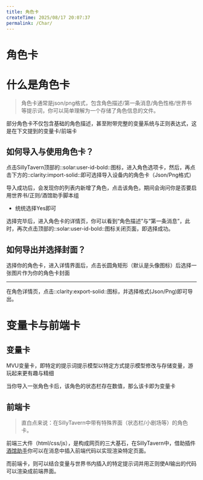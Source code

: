 ```yaml
---
title: 角色卡
createTime: 2025/08/17 20:07:37
permalink: /Char/
---
```


# 角色卡

# 什么是角色卡

>角色卡通常是json/png格式，包含角色描述/第一条消息/角色性格/世界书等提示词，你可以简单理解为一个存储了角色信息的文件。

部分角色卡不仅包含基础的角色描述，甚至附带完整的变量系统与正则表达式，这是在下文提到的变量卡/前端卡

## 如何导入与使用角色卡？

点击SillyTavern顶部的::solar:user-id-bold::图标，进入角色选项卡，然后，再点击下方的::clarity:import-solid::即可选择导入设备内的角色卡（Json/Png格式）

导入成功后，会发现你的列表内新增了角色，点击该角色，期间会询问你是否要启用世界书/正则/酒馆助手脚本组

- 统统选择Yes即可

选择完毕后，进入角色卡的详情页，你可以看到“角色描述”与“第一条消息”，此时，再次点击顶部的::solar:user-id-bold::图标关闭页面，即选择成功。

## 如何导出并选择封面？

选择你的角色卡，进入详情界面后，点击长圆角矩形（默认是头像图标）后选择一张图片作为你的角色卡封面

---

在角色详情页，点击::clarity:export-solid::图标，并选择格式(Json/Png)即可导出。

# 变量卡与前端卡

## 变量卡

MVU变量卡，即特定的提示词提示模型以特定方式提示模型修改与存储变量，游玩起来更有趣与精细

当你导入一张角色卡后，该角色的状态栏存在数值，那么该卡即为变量卡

## 前端卡

>直白点来说：在SillyTavern中带有特殊界面（状态栏/小剧场等）的角色卡。

前端三大件（html/css/js），是构成网页的三大基石，在SillyTavern中，借助插件[酒馆助手](https://n0vi028.github.io/JS-Slash-Runner-Doc/)你可以在消息中插入前端代码以实现渲染特定页面。

而前端卡，则可以结合变量与世界书内插入的特定提示词并用正则使AI输出的代码可以渲染成前端界面。

